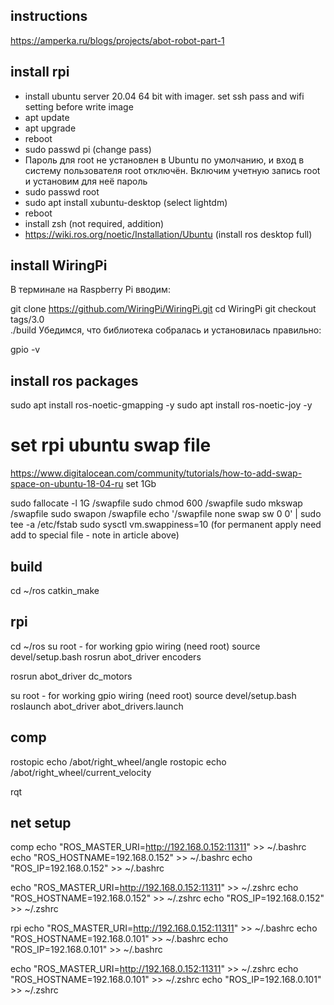 ## instructions
https://amperka.ru/blogs/projects/abot-robot-part-1

## install rpi
- install ubuntu server 20.04 64 bit with imager. set ssh pass and wifi setting before write image
- apt update 
- apt upgrade 
- reboot
- sudo passwd pi (change pass)
- Пароль для root не установлен в Ubuntu по умолчанию, и вход в систему пользователя root отключён. Включим учетную запись root и установим для неё пароль
- sudo passwd root
- sudo apt install xubuntu-desktop (select lightdm)
- reboot
- install zsh (not required, addition)
- https://wiki.ros.org/noetic/Installation/Ubuntu (install ros desktop full)

## install WiringPi
В терминале на Raspberry Pi вводим:

git clone https://github.com/WiringPi/WiringPi.git
cd WiringPi
git checkout tags/3.0  
./build
Убедимся, что библиотека собралась и установилась правильно:

gpio -v

## install ros packages
sudo apt install ros-noetic-gmapping -y
sudo apt install ros-noetic-joy -y

# set rpi ubuntu swap file
https://www.digitalocean.com/community/tutorials/how-to-add-swap-space-on-ubuntu-18-04-ru 
set 1Gb

sudo fallocate -l 1G /swapfile
sudo chmod 600 /swapfile
sudo mkswap /swapfile
sudo swapon /swapfile
echo '/swapfile none swap sw 0 0' | sudo tee -a /etc/fstab
sudo sysctl vm.swappiness=10 (for permanent apply need add to special file - note in article above)

## build
cd ~/ros
catkin_make

## rpi
cd ~/ros
su root - for working gpio wiring (need root)
source devel/setup.bash
rosrun abot_driver encoders

rosrun abot_driver dc_motors


su root  - for working gpio wiring (need root)
source devel/setup.bash
roslaunch abot_driver abot_drivers.launch

## comp
rostopic echo /abot/right_wheel/angle
rostopic echo /abot/right_wheel/current_velocity

rqt

## net setup
comp
echo "ROS_MASTER_URI=http://192.168.0.152:11311" >> ~/.bashrc
echo "ROS_HOSTNAME=192.168.0.152" >> ~/.bashrc
echo "ROS_IP=192.168.0.152" >> ~/.bashrc

echo "ROS_MASTER_URI=http://192.168.0.152:11311" >> ~/.zshrc
echo "ROS_HOSTNAME=192.168.0.152" >> ~/.zshrc
echo "ROS_IP=192.168.0.152" >> ~/.zshrc

rpi
echo "ROS_MASTER_URI=http://192.168.0.152:11311" >> ~/.bashrc
echo "ROS_HOSTNAME=192.168.0.101" >> ~/.bashrc
echo "ROS_IP=192.168.0.101" >> ~/.bashrc

echo "ROS_MASTER_URI=http://192.168.0.152:11311" >> ~/.zshrc
echo "ROS_HOSTNAME=192.168.0.101" >> ~/.zshrc
echo "ROS_IP=192.168.0.101" >> ~/.zshrc
